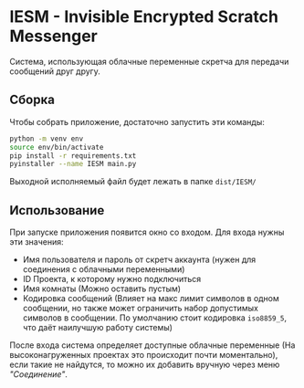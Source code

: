 # IESM - Invisible Encrypted Scratch Messenger

Система, использующая облачные переменные скретча для передачи сообщений друг другу.

## Сборка

Чтобы собрать приложение, достаточно запустить эти команды:

```bash
python -m venv env
source env/bin/activate
pip install -r requirements.txt
pyinstaller --name IESM main.py
```

Выходной исполняемый файл будет лежать в папке `dist/IESM/`

## Использование

При запуске приложения появится окно со входом. Для входа нужны эти значения:

- Имя пользователя и пароль от скретч аккаунта (нужен для соединения с облачными переменными)
- ID Проекта, к которому нужно подключиться
- Имя комнаты (Можно оставить пустым)
- Кодировка сообщений (Влияет на макс лимит символов в одном сообщении, но также может ограничить набор допустимых символов в сообщении. По умолчанию стоит кодировка `iso8859_5`, что даёт наилучшую работу системы)

После входа система определяет доступные облачные переменные (На высоконагруженных проектах это происходит почти моментально), если такие не найдутся, то можно их добавить вручную через меню *"Соединение"*.
